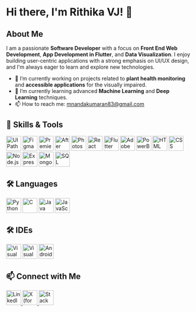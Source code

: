 # Hi there, I'm Rithika VJ! 👋
 
 
## About Me
I am a passionate **Software Developer** with a focus on **Front End Web Development**, **App Development in Flutter**, and **Data Visualization**. I enjoy building user-centric applications with a strong emphasis on UI/UX design, and I'm always eager to learn and explore new technologies.
 
- 🔭 I’m currently working on projects related to **plant health monitoring** and **accessible applications** for the visually impaired.
- 🌱 I’m currently learning advanced **Machine Learning** and **Deep Learning** techniques.
- 📫 How to reach me: [mnandakumaran83@gmail.com](mailto:mnandakumaran83@gmail.com)
 
 
## 🔧 Skills & Tools
 
<p align="left">
<img src="https://img.icons8.com/color/48/000000/uipath.png" alt="UIPath" width="40" height="40"/>
<img src="https://img.icons8.com/color/48/000000/figma.png" alt="Figma" width="40" height="40"/>
<img src="https://img.icons8.com/color/48/000000/adobe-premiere-pro.png" alt="Premiere Pro" width="40" height="40"/>
<img src="https://img.icons8.com/color/48/000000/adobe-after-effects.png" alt="After Effects" width="40" height="40"/>
<img src="https://img.icons8.com/color/48/000000/adobe-photoshop.png" alt="Photoshop" width="40" height="40"/>
<img src="https://img.icons8.com/color/48/000000/react-native.png" alt="React" width="40" height="40"/>
<img src="https://img.icons8.com/color/48/000000/flutter.png" alt="Flutter" width="40" height="40"/>
<img src="https://img.icons8.com/color/48/000000/adobe-xd.png" alt="Adobe XD" width="40" height="40"/>
<img src="https://img.icons8.com/color/48/000000/power-bi.png" alt="PowerBI" width="40" height="40"/>
<img src="https://img.icons8.com/color/48/000000/html-5.png" alt="HTML" width="40" height="40"/>
<img src="https://img.icons8.com/color/48/000000/css3.png" alt="CSS" width="40" height="40"/>
<img src="https://img.icons8.com/color/48/000000/nodejs.png" alt="Node.js" width="40" height="40"/>
<img src="https://img.icons8.com/color/48/000000/express.png" alt="Express" width="40" height="40"/>
<img src="https://img.icons8.com/color/48/000000/mongodb.png" alt="MongoDB" width="40" height="40"/>
<img src="https://img.icons8.com/color/48/000000/sql.png" alt="SQL" width="40" height="40"/>
</p>
 
## 🛠️ Languages
 
<p align="left">
<img src="https://img.icons8.com/color/48/000000/python.png" alt="Python" width="40" height="40"/>
<img src="https://img.icons8.com/color/48/000000/c-programming.png" alt="C" width="40" height="40"/>
<img src="https://img.icons8.com/color/48/000000/java-coffee-cup-logo.png" alt="Java" width="40" height="40"/>
<img src="https://img.icons8.com/color/48/000000/javascript.png" alt="JavaScript" width="40" height="40"/>
</p>
 
## 🛠️ IDEs
 
<p align="left">
<img src="https://img.icons8.com/color/48/000000/visual-studio.png" alt="Visual Studio" width="40" height="40"/>
<img src="https://img.icons8.com/color/48/000000/visual-studio-code-2019.png" alt="Visual Studio Code" width="40" height="40"/>
<img src="https://img.icons8.com/color/48/000000/android-studio.png" alt="Android Studio" width="40" height="40"/>
</p>
 
## 📫 Connect with Me
 
<p align="left">
<a href="https://www.linkedin.com/in/rithika-sri-reddy-vj-021a52249/" target="_blank">
<img src="https://img.icons8.com/color/48/000000/linkedin.png" alt="LinkedIn" width="40" height="40"/>
</a>
<a href="https://x.com/Rithikavj11" target="_blank">
<img src="https://img.icons8.com/?size=512&id=jlpBF1fJe9fs&format=png" alt="X (formerly Twitter)" width="40" height="40"/>
</a>
<a href="https://stackoverflow.com/users/26873104/rithika-sri-reddy-v-j" target="_blank">
<img src="https://img.icons8.com/color/48/000000/stackoverflow.png" alt="Stack Overflow" width="40" height="40"/>
</a>
</p>
